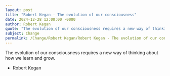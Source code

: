 ```yaml
---
layout: post
title: "Robert Kegan - The evolution of our consciousness"
date: 2024-12-28 12:00:00 -0000
author: Robert Kegan
quote: "The evolution of our consciousness requires a new way of thinking about how we learn and grow."
subject: Change
permalink: /Change/Robert Kegan/Robert Kegan - The evolution of our consciousness
---
```


The evolution of our consciousness requires a new way of thinking about how we learn and grow.

- Robert Kegan
